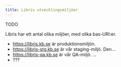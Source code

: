 ```yaml
---
title: Libris utvecklingsmiljöer
---
```


TODO

Libris har ett antal olika miljöer, med olika bas-URI:er.

* https://libris.kb.se är produktionsmiljön.
* https://libris-stg.kb.se är vår staging-miljö. Den...
* https://libris-qa.kb.se är vår QA-miljö. ...
* ???
